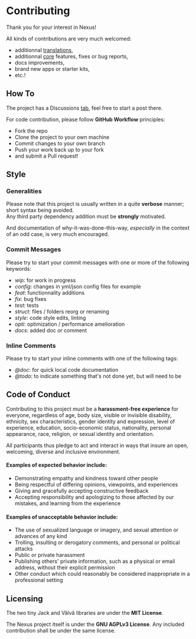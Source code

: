 # Contributing

Thank you for your interest in Nexus! 

All kinds of contributions are very much welcomed: 
- additionnal [translations](./src/core/transl/NxTranslations.js),  
- additionnal [core](./src/) features, fixes or bug reports, 
- docs improvements,
- brand new apps or starter kits,
- etc.!


## How To

The project has a Discussions [tab](https://github.com/I-is-as-I-does/Nexus/discussions), feel free to start a post there.
  
For code contribution, please follow **GitHub Workflow** principles:  
- Fork the repo  
- Clone the project to your own machine  
- Commit changes to your own branch  
- Push your work back up to your fork  
- and submit a Pull request!

## Style
 
### Generalities

Please note that this project is usually written in a quite **verbose** manner; short syntax being avoided.  
Any third party dependency addition must be **strongly** motivated.

And documentation of why-it-was-done-this-way, *especially* in the context of an odd case, is very much encouraged.

### Commit Messages

Please try to start your commit messages with one or more of the following keywords:
- *wip*: for work in progress
- *config*: changes in yml/json config files for example
- *feat*: functionnality additions
- *fix*: bug fixes
- *test*: tests
- *struct*: files / folders reorg or renaming
- *style*: code style edits, linting
- *opti*: optimization / performance amelioration
- *docs*: added doc or comment

### Inline Comments

Please try to start your inline comments with one of the following tags:
- *@doc*: for quick local code documentation
- *@todo*: to indicate something that's not done yet, but will need to be

  
## Code of Conduct  
  
Contributing to this project must be a **harassment-free experience** for everyone, regardless of age, body size, visible or invisible disability, ethnicity, sex characteristics, gender identity and expression, level of experience, education, socio-economic status, nationality, personal appearance, race, religion, or sexual identity and orientation.  
  
All participants thus pledge to act and interact in ways that insure an open, welcoming, diverse and inclusive environment.  
  
#### Examples of expected behavior include:  
  
- Demonstrating empathy and kindness toward other people  
- Being respectful of differing opinions, viewpoints, and experiences  
- Giving and gracefully accepting constructive feedback  
- Accepting responsibility and apologizing to those affected by our mistakes, and learning from the experience  
  
#### Examples of unacceptable behavior include:  
  
- The use of sexualized language or imagery, and sexual attention or advances of any kind  
- Trolling, insulting or derogatory comments, and personal or political attacks  
- Public or private harassment  
- Publishing others' private information, such as a physical or email address, without their explicit permission  
- Other conduct which could reasonably be considered inappropriate in a professional setting  

## Licensing

The two tiny Jack and Vâlvă libraries are under the **MIT License**.

The Nexus project itself is under the **GNU AGPLv3 License**. 
Any included contribution shall be under the same license.
